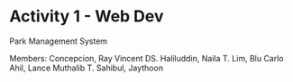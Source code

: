 # Activity 1 - Web Dev

Park Management System


Members:
Concepcion, Ray Vincent DS.
Haliluddin, Naila T.
Lim, Blu Carlo
Ahil, Lance Muthalib T.
Sahibul, Jaythoon
